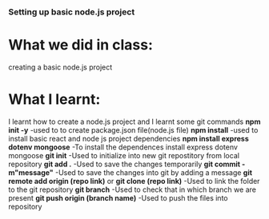 ### Setting up basic node.js project

# What we did in class:
 creating a basic node.js project 

# What I learnt:
 I learnt how to create a node.js project and I learnt some git commands
 **npm init -y**
 -used to to create package.json file(node.js file)
 **npm install**
 -used to install basic react and node js project dependencies
 **npm install express dotenv mongoose**
 -To install the dependences install express dotenv mongoose
 **git init**
 -Used to initialize into new git repostitory from local repository
 **git add .**
 -Used to save the changes temporarily
 **git commit -m"message"**
 -Used to save the changes into git by adding a message
 **git remote add origin (repo link)** or **git clone (repo link)**
 -Used to link the folder to the git repository
 **git branch**
 -Used to check that in which branch we are present
 **git push origin (branch name)**
 -Used to push the files into repository


